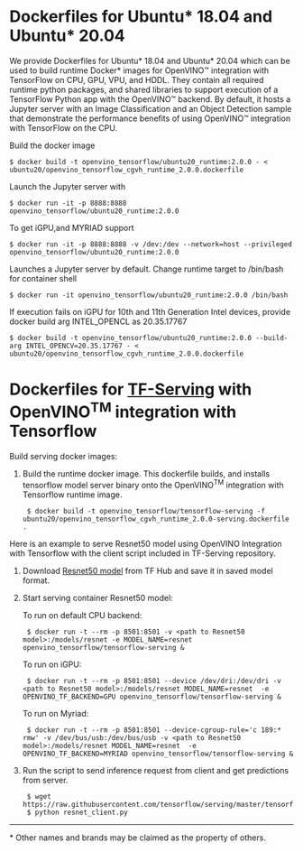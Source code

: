 
# Dockerfiles for Ubuntu* 18.04 and Ubuntu* 20.04


We provide Dockerfiles for Ubuntu* 18.04 and Ubuntu* 20.04 which can be used to build runtime Docker* images for OpenVINO™ integration with TensorFlow on CPU, GPU, VPU, and HDDL.
They contain all required runtime python packages, and shared libraries to support execution of a TensorFlow Python app with the OpenVINO™ backend. By default, it hosts a Jupyter server with an Image Classification and an Object Detection sample that demonstrate the performance benefits of using OpenVINO™ integration with TensorFlow on the CPU.

Build the docker image

	$ docker build -t openvino_tensorflow/ubuntu20_runtime:2.0.0 - < ubuntu20/openvino_tensorflow_cgvh_runtime_2.0.0.dockerfile

Launch the Jupyter server with

	$ docker run -it -p 8888:8888 openvino_tensorflow/ubuntu20_runtime:2.0.0

To get iGPU,and MYRIAD support

	$ docker run -it -p 8888:8888 -v /dev:/dev --network=host --privileged openvino_tensorflow/ubuntu20_runtime:2.0.0

Launches a Jupyter server by default. Change runtime target to /bin/bash for container shell

	$ docker run -it openvino_tensorflow/ubuntu20_runtime:2.0.0 /bin/bash

If execution fails on iGPU for 10th and 11th Generation Intel devices, provide docker build arg INTEL_OPENCL as 20.35.17767 

	$ docker build -t openvino_tensorflow/ubuntu20_runtime:2.0.0 --build-arg INTEL_OPENCV=20.35.17767 - < ubuntu20/openvino_tensorflow_cgvh_runtime_2.0.0.dockerfile

# Dockerfiles for [TF-Serving](#https://github.com/tensorflow/serving) with OpenVINO<sup>TM</sup> integration with Tensorflow

Build serving docker images:

1. Build the runtime docker image. This dockerfile builds, and installs tensorflow model server binary onto the OpenVINO<sup>TM</sup> integration with Tensorflow runtime image.

		$ docker build -t openvino_tensorflow/tensorflow-serving -f ubuntu20/openvino_tensorflow_cgvh_runtime_2.0.0-serving.dockerfile .

Here is an example to serve Resnet50 model using OpenVINO Integration with Tensorflow with the client script included in TF-Serving repository.

1. Download [Resnet50 model](#https://tfhub.dev/google/imagenet/resnet_v2_50/classification/5) from TF Hub and save it in saved model format. 

2. Start serving container Resnet50 model:
	
	To run on default CPU backend:

		$ docker run -t --rm -p 8501:8501 -v <path to Resnet50 model>:/models/resnet -e MODEL_NAME=resnet openvino_tensorflow/tensorflow-serving &

	To run on iGPU:

		$ docker run -t --rm -p 8501:8501 --device /dev/dri:/dev/dri -v <path to Resnet50 model>:/models/resnet MODEL_NAME=resnet  -e OPENVINO_TF_BACKEND=GPU openvino_tensorflow/tensorflow-serving &

	To run on Myriad:

		$ docker run -t --rm -p 8501:8501 --device-cgroup-rule='c 189:* rmw' -v /dev/bus/usb:/dev/bus/usb -v <path to Resnet50 model>:/models/resnet MODEL_NAME=resnet  -e OPENVINO_TF_BACKEND=MYRIAD openvino_tensorflow/tensorflow-serving &

3. Run the script to send inference request from client and get predictions from server.

		$ wget https://raw.githubusercontent.com/tensorflow/serving/master/tensorflow_serving/example/resnet_client.py
		$ python resnet_client.py

---
\* Other names and brands may be claimed as the property of others.
